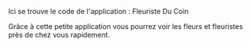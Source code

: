 Ici se trouve le code de l'application : Fleuriste Du Coin

Grâce à cette petite application vous pourrez voir les fleurs et fleuristes près de chez vous rapidement. 
